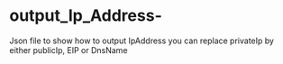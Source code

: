 # output_Ip_Address-
Json file to show how to output IpAddress you can replace privateIp by either publicIp, EIP or DnsName
